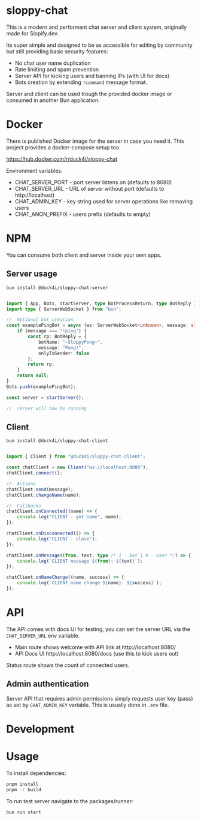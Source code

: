 # sloppy-chat

This is a modern and performant chat server and client system, originally made for Slopify.dev.

Its super simple and designed to be as accessible for editing by community but still providing basic security features:
- No chat user name duplication
- Rate limiting and spam prevention 
- Server API for kicking users and banning IPs (with UI for docs)
- Bots creation by extending `!command` message format. 

Server and client can be used trough the provided docker image or consumed in another Bun application.

# Docker 

There is published Docker image for the server in case you need it. This project provides a docker-compose setup too.

https://hub.docker.com/r/duck4i/sloppy-chat

Environment variables:
* CHAT_SERVER_PORT - port server listens on (defaults to 8080)
* CHAT_SERVER_URL - URL of server without port (defaults to http://localhost) 
* CHAT_ADMIN_KEY - key string used for server operations like removing users
* CHAT_ANON_PREFIX - users prefix (defaults to empty)

# NPM 

You can consume both client and server inside your own apps.

## Server usage

```
bun install @duck4i/sloppy-chat-server
```

```typescript

import { App, Bots, startServer, type BotProcessReturn, type BotReply } from "@duck4i/sloppy-chat-server";
import type { ServerWebSocket } from "bun";

//  Optional bot creation
const examplePingBot = async (ws: ServerWebSocket<unknown>, message: string, userName: string, userId: string): BotProcessReturn => {
    if (message === "!ping") {
        const rp: BotReply = {
            botName: "~SloppyPong~",
            message: "Pong!",
            onlyToSender: false
        };
        return rp;
    }
    return null;
}
Bots.push(examplePingBot);

const server = startServer();

//  server will now be running 

```

## Client 

```
bun install @duck4i/sloppy-chat-client
```

```typescript

import { Client } from "@duck4i/sloppy-chat-client";

const chatClient = new Client("ws://localhost:8080");
chatClient.connect();

//  Actions
chatClient.send(message);
chatClient.changeName(name);

//  Callbacks
chatClient.onConnected((name) => {
    console.log("CLIENT - got name", name);
});

chatClient.onDisconnected(() => {
    console.log("CLIENT - close");
});

chatClient.onMessage((from, text, type /* 1 - Bot | 0 - User */) => {
    console.log(`CLIENT message ${from}: ${text}`);
});

chatClient.onNameChange((name, success) => {
    console.log(`CLIENT name change ${name}: ${success}`);
});

```

# API

The API comes with docs UI for testing, you can set the server URL via the `CHAT_SERVER_URL` env variable.

* Main route shows welcome with API link at http://localhost:8080/
* API Docs UI http://localhost:8080/docs (use this to kick users out)

Status route shows the count of connected users.

## Admin authentication 

Server API that requires admin permissions simply requests user key (pass) as set by `CHAT_ADMIN_KEY` variable.
This is usually done in `.env` file.

# Development 

# Usage 

To install dependencies:

```bash
pnpm install
pnpm -r build
```

To run test server navigate to the packages/runner:

```bash
bun run start
```
